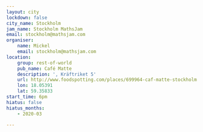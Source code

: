 ```yaml
---
layout: city
lockdown: false
city_name: Stockholm
jam_name: Stockholm MathsJam
email: stockholm@mathsjam.com
organiser:
    name: Mickel
    email: stockholm@mathsjam.com
location:
    group: rest-of-world
    pub_name: Café Matte
    description: ', Kräftriket 5'
    url: http://www.foodspotting.com/places/699964-caf-matte-stockholm
    lon: 18.05391
    lat: 59.35833
start_time: 6pm
hiatus: false
hiatus_months:
    - 2020-03

---
```


